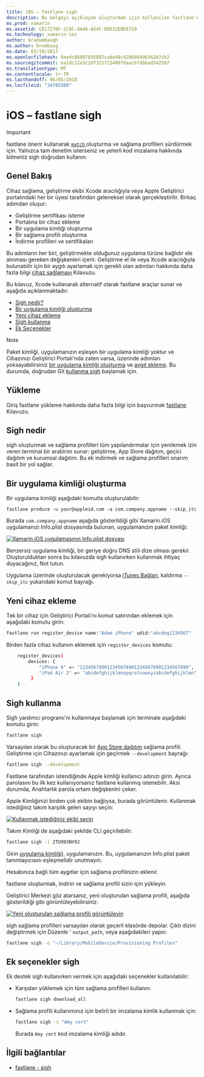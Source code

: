 ```yaml
---
title: iOS – fastlane sigh
description: Bu belgeyi açıklayan oluşturmak için kullanılan fastlane'nın sigh komutu kullanıcının yenileyin ve tüm Xamarin.iOS için onarım sağlama profilleri yapılandırmaları oluşturma.
ms.prod: xamarin
ms.assetid: CD17276F-2C8C-4A46-A54C-DD532EBD5720
ms.technology: xamarin-ios
author: bradumbaugh
ms.author: brumbaug
ms.date: 03/19/2017
ms.openlocfilehash: 8eedc86807035887cade48c42868649b362b7cb2
ms.sourcegitcommit: ea1dc12a3c2d7322f234997daacbfdb6ad542507
ms.translationtype: MT
ms.contentlocale: tr-TR
ms.lasthandoff: 06/05/2018
ms.locfileid: "34785508"
---
```

# <a name="fastlane-for-ios--sigh"></a>iOS – fastlane sigh

> [!IMPORTANT]
> fastlane önerir kullanarak [ `match` ](~/ios/deploy-test/provisioning/fastlane/match.md) oluşturma ve sağlama profilleri sürdürmek için. Yalnızca tam denetim isterseniz ve yeterli kod imzalama hakkında bilmeniz sigh doğrudan kullanın.

## <a name="overview"></a>Genel Bakış

Cihaz sağlama, geliştirme ekibi Xcode aracılığıyla veya Apple Geliştirici portalındaki her bir üyesi tarafından geleneksel olarak gerçekleştirilir. Birkaç adımdan oluşur:

- Geliştirme sertifikası isteme
- Portalına bir cihaz ekleme
- Bir uygulama kimliği oluşturma
- Bir sağlama profili oluşturma
- İndirme profilleri ve sertifikaları

Bu adımların her biri, geliştirmekte olduğunuz uygulama türüne bağlıdır ele alınması gereken değişkenleri içerir. Geliştirme el ile veya Xcode aracılığıyla bulunabilir için bir aygıtı ayarlamak için gerekli olan adımları hakkında daha fazla bilgi [cihaz sağlamayı](~/ios/get-started/installation/device-provisioning/index.md) Kılavuzu.

Bu kılavuz, Xcode kullanarak alternatif olarak fastlane araçlar sunar ve aşağıda açıklanmaktadır:

- [Sigh nedir?](#whatissigh)
- [Bir uygulama kimliği oluşturma](#appid)
- [Yeni cihaz ekleme](#newdevices)
- [Sigh kullanma](#using)
- [Ek Seçenekler](#options)

> [!NOTE]
> Paket kimliği, uygulamanızın eşleşen bir uygulama kimliği yoktur ve Cihazınızı Geliştirici Portalı'nda zaten varsa, üzerinde adımları yoksayabilirsiniz [bir uygulama kimliği oluşturma](#appid) ve [aygıt ekleme](#newdevices). Bu durumda, doğrudan Git [kullanma sigh](#using) başlamak için.

## <a name="installation"></a>Yükleme

Giriş fastlane yükleme hakkında daha fazla bilgi için başvurmak [fastlane](~/ios/deploy-test/provisioning/fastlane/index.md#Installation) Kılavuzu.

<a name="whatissigh" />

## <a name="what-is-sigh"></a>Sigh nedir

sigh oluşturmak ve sağlama profilleri tüm yapılandırmalar için yenilemek izin veren terminal bir arabirim sunar: geliştirme, App Store dağıtım, geçici dağıtım ve kurumsal dağıtım. Bu ek indirmek ve sağlama profilleri onarım basit bir yol sağlar.

<a name="appid" />

## <a name="creating-an-app-id"></a>Bir uygulama kimliği oluşturma

Bir uygulama kimliği aşağıdaki komutla oluşturulabilir:

    fastlane produce -u your@appleid.com -a com.company.appname --skip_itc

Burada `com.company.appname` aşağıda gösterildiği gibi Xamarin.iOS uygulamanızı Info.plist dosyasında bulunan, uygulamanızın paket kimliği:

[![](sigh-images/fastlane-image5.png "Xamarin.iOS uygulamasının Info.plist dosyası")](sigh-images/fastlane-image5.png#lightbox)

Benzersiz uygulama kimliği, bir geriye doğru DNS stili dize olması gerekir. Oluşturulduktan sonra bu kılavuzda sigh kullanırken kullanmak ihtiyaç duyacağınız, Not tutun.

Uygulama üzerinde oluşturulacak gerekiyorsa [iTunes Bağlan](~/ios/deploy-test/app-distribution/app-store-distribution/itunesconnect.md), kaldırma `--skip_itc` yukarıdaki komut bayrağı.

<a name="newdevices" />

## <a name="adding-new-devices"></a>Yeni cihaz ekleme

Tek bir cihaz için Geliştirici Portalı'nı komut satırından eklemek için aşağıdaki komutu girin:

```bash
fastlane run register_device name:"Adam iPhone" udid:"abcdeg1234567"
```

Birden fazla cihaz kullanım eklemek için `register_devices` komutu:

```bash
    register_devices(
        devices: {
            "iPhone 6" => "1234567890123456789012345678901234567890",
            "iPad Air 2" => "abcdefghijklmnopqrstvuwxyzabcdefghijklmn"
         }
    )
```

<a name="using" />

## <a name="using-sigh"></a>Sigh kullanma

Sigh yardımcı programı'nı kullanmaya başlamak için terminale aşağıdaki komutu girin:

```bash
fastlane sigh
```

Varsayılan olarak bu oluşturacak bir [App Store dağıtım](~/ios/deploy-test/app-distribution/app-store-distribution/index.md) sağlama profili. Geliştirme için Cihazınızı ayarlamak için geçirmek `--development` bayrağı:

```bash
fastlane sigh --development
```

Fastlane tarafından istendiğinde Apple kimliği kullanıcı adınızı girin. Ayrıca parolasını bu ilk kez kullanıyorsanız fastlane kullanmış istenebilir. Aksi durumda, Anahtarlık parola ortam değişkenini çeker.

Apple Kimliğinizi birden çok ekibin bağlıysa, burada görüntülenir. Kullanmak istediğiniz takım karşılık gelen sayıyı seçin:

[![](sigh-images/fastlane-image2.png "Kullanmak istediğiniz ekibi seçin")](sigh-images/fastlane-image2.png#lightbox)

Takım Kimliği de aşağıdaki şekilde CLI geçirilebilir:

```bash
fastlane sigh -l 2TU993NY9J
```

Girin [uygulama kimliği](#appid)), uygulamanızın. Bu, uygulamanızın Info.plist paket tanımlayıcısını eşleşmelidir unutmayın.

Hesabınıza bağlı tüm aygıtlar için sağlama profilinizin eklenir.

fastlane oluşturmak, indirin ve sağlama profili sizin için yükleyin.

Geliştirici Merkezi göz atarsanız, yeni oluşturulan sağlama profili, aşağıda gösterildiği gibi görüntüleyebilirsiniz:

[![](sigh-images/fastlane-image10.png "Yeni oluşturulan sağlama profili görüntüleyin")](sigh-images/fastlane-image10.png#lightbox)

sigh sağlama profilleri varsayılan olarak geçerli klasörde depolar. Çıktı dizini değiştirmek için Düzenle ' `output_path`, veya aşağıdakileri yapın:

```bash
fastlane sigh -o "~/Library/MobileDevice/Provisioning Profiles"
```

<a name="options" />

## <a name="sigh-additional-options"></a>Ek seçenekler sigh

Ek destek sigh kullanırken vermek için aşağıdaki seçenekler kullanılabilir:

- Karşıdan yüklemek için tüm sağlama profilleri kullanın:

    ```bash
    fastlane sigh download_all
    ```

- Sağlama profili kullanımınız için belirli bir imzalama kimlik kullanmak için:

    ```bash
    fastlane sigh -c "Amy cert"
    ```
    
    Burada `Amy cert` kod imzalama kimliği adıdır.


## <a name="related-links"></a>İlgili bağlantılar

- [fastlane - sigh](https://github.com/fastlane/fastlane/tree/master/sigh#readme)
